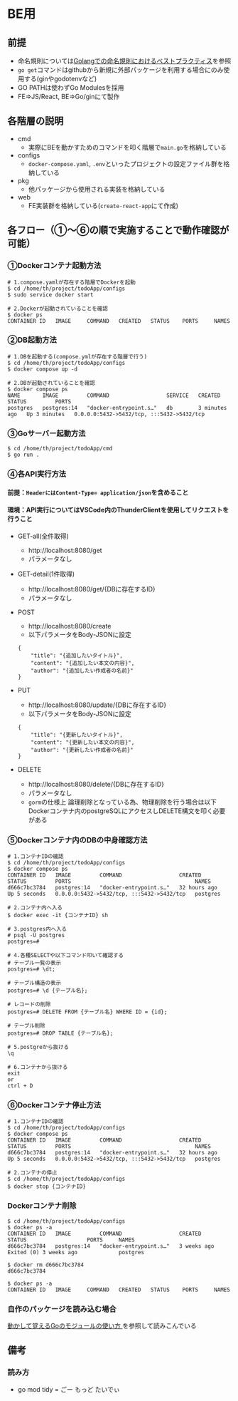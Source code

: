 # BE用

## 前提
- 命名規則については[Golangでの命名規則におけるベストプラクティス](https://zenn.dev/kenghaya/articles/1b88417b1fa44d)を参照
- `go get`コマンドはgithubから新規に外部パッケージを利用する場合にのみ使用する(ginやgodotenvなど)
- GO PATHは使わずGo Modulesを採用
- FE=>JS/React, BE=>Go/ginにて製作


## 各階層の説明
- cmd
    - 実際にBEを動かすためのコマンドを叩く階層で`main.go`を格納している
- configs
    - `docker-compose.yaml`, `.env`といったプロジェクトの設定ファイル群を格納している
- pkg
    - 他パッケージから使用される実装を格納している
- web
    - FE実装群を格納している(`create-react-app`にて作成)

## 各フロー（①～⑥の順で実施することで動作確認が可能）

### ①Dockerコンテナ起動方法
```
# 1.compose.yamlが存在する階層でDockerを起動
$ cd /home/th/project/todoApp/configs
$ sudo service docker start

# 2.Dockerが起動されていることを確認
$ docker ps
CONTAINER ID   IMAGE     COMMAND   CREATED   STATUS    PORTS     NAMES
```


### ②DB起動方法
```
# 1.DBを起動する(compose.ymlが存在する階層で行う)
$ cd /home/th/project/todoApp/configs
$ docker compose up -d

# 2.DBが起動されていることを確認
$ docker compose ps
NAME       IMAGE         COMMAND                  SERVICE   CREATED         STATUS         PORTS
postgres   postgres:14   "docker-entrypoint.s…"   db        3 minutes ago   Up 3 minutes   0.0.0.0:5432->5432/tcp, :::5432->5432/tcp
```


### ③Goサーバー起動方法
```
$ cd /home/th/project/todoApp/cmd
$ go run .
```

### ④各API実行方法
#### 前提：`HeaderにはContent-Type= application/json`を含めること
#### 環境：API実行についてはVSCode内のThunderClientを使用してリクエストを行うこと
- GET-all(全件取得)
    - http://localhost:8080/get
    - パラメータなし

- GET-detail(1件取得)
    - http://localhost:8080/get/{DBに存在するID}
    - パラメータなし

- POST
    - http://localhost:8080/create
    - 以下パラメータをBody-JSONに設定
    ```
    {
        "title": "{追加したいタイトル}",
        "content": "{追加したい本文の内容}",
        "author": "{追加したい作成者の名前}"
    }
    ```

- PUT
    - http://localhost:8080/update/{DBに存在するID}
    - 以下パラメータをBody-JSONに設定
    ```
    {
        "title": "{更新したいタイトル}",
        "content": "{更新したい本文の内容}",
        "author": "{更新したい作成者の名前}"
    }
    ```

- DELETE
    - http://localhost:8080/delete/{DBに存在するID}
    - パラメータなし
    - `gorm`の仕様上 論理削除となっている為、物理削除を行う場合は以下Dockerコンテナ内のpostgreSQLにアクセスしDELETE構文を叩く必要がある

### ⑤Dockerコンテナ内のDBの中身確認方法
```
# 1.コンテナIDの確認
$ cd /home/th/project/todoApp/configs
$ docker compose ps
CONTAINER ID   IMAGE         COMMAND                  CREATED        STATUS         PORTS                                       NAMES
d666c7bc3784   postgres:14   "docker-entrypoint.s…"   32 hours ago   Up 5 seconds   0.0.0.0:5432->5432/tcp, :::5432->5432/tcp   postgres

# 2.コンテナ内へ入る
$ docker exec -it {コンテナID} sh

# 3.postgres内へ入る
# psql -U postgres
postgres=# 

# 4.各種SELECTや以下コマンド叩いて確認する
# テーブル一覧の表示
postgres=# \dt;

# テーブル構造の表示
postgres=# \d {テーブル名};

# レコードの削除
postgres=# DELETE FROM {テーブル名} WHERE ID = {id};

# テーブル削除
postgres=# DROP TABLE {テーブル名};

# 5.postgreから抜ける
\q

# 6.コンテナから抜ける
exit
or
ctrl + D
```

### ⑥Dockerコンテナ停止方法
```
# 1.コンテナIDの確認
$ cd /home/th/project/todoApp/configs
$ docker compose ps
CONTAINER ID   IMAGE         COMMAND                  CREATED        STATUS         PORTS                                       NAMES
d666c7bc3784   postgres:14   "docker-entrypoint.s…"   32 hours ago   Up 5 seconds   0.0.0.0:5432->5432/tcp, :::5432->5432/tcp   postgres

# 2.コンテナの停止
$ cd /home/th/project/todoApp/configs
$ docker stop {コンテナID}
```

### Dockerコンテナ削除
```
$ cd /home/th/project/todoApp/configs
$ docker ps -a
CONTAINER ID   IMAGE         COMMAND                  CREATED       STATUS                   PORTS     NAMES
d666c7bc3784   postgres:14   "docker-entrypoint.s…"   3 weeks ago   Exited (0) 3 weeks ago             postgres

$ docker rm d666c7bc3784
d666c7bc3784

$ docker ps -a
CONTAINER ID   IMAGE     COMMAND   CREATED   STATUS    PORTS     NAMES
```

### 自作のパッケージを読み込む場合
[動かして覚えるGoのモジュールの使い方
](https://qiita.com/Rqixy/items/b906fcb54cf162427775)を参照して読みこんでいる


## 備考

### 読み方
- go mod tidy = ごー もっど たいでぃ
